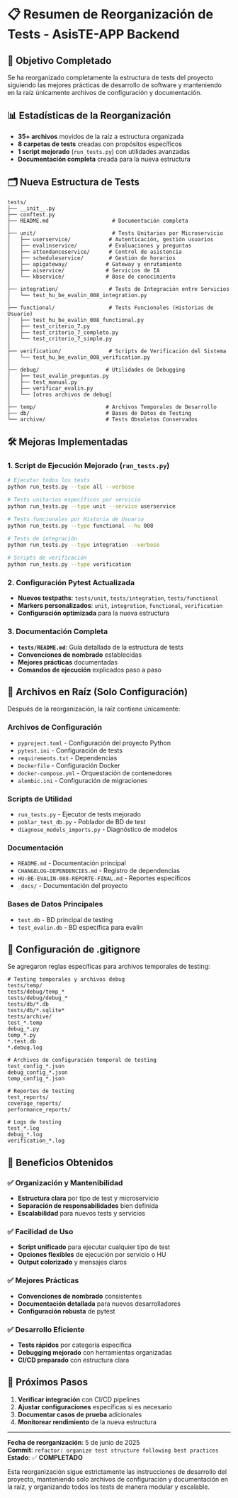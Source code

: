 # 📋 Resumen de Reorganización de Tests - AsisTE-APP Backend

## 🎯 Objetivo Completado

Se ha reorganizado completamente la estructura de tests del proyecto siguiendo las mejores prácticas de desarrollo de software y manteniendo en la raíz únicamente archivos de configuración y documentación.

## 📊 Estadísticas de la Reorganización

- **35+ archivos** movidos de la raíz a estructura organizada
- **8 carpetas de tests** creadas con propósitos específicos
- **1 script mejorado** (`run_tests.py`) con utilidades avanzadas
- **Documentación completa** creada para la nueva estructura

## 🗂️ Nueva Estructura de Tests

```
tests/
├── __init__.py
├── conftest.py
├── README.md                    # Documentación completa
│
├── unit/                        # Tests Unitarios por Microservicio
│   ├── userservice/            # Autenticación, gestión usuarios
│   ├── evalinservice/          # Evaluaciones y preguntas
│   ├── attendanceservice/      # Control de asistencia
│   ├── scheduleservice/        # Gestión de horarios
│   ├── apigateway/            # Gateway y enrutamiento
│   ├── aiservice/             # Servicios de IA
│   └── kbservice/             # Base de conocimiento
│
├── integration/                # Tests de Integración entre Servicios
│   └── test_hu_be_evalin_008_integration.py
│
├── functional/                 # Tests Funcionales (Historias de Usuario)
│   ├── test_hu_be_evalin_008_functional.py
│   ├── test_criterio_7.py
│   ├── test_criterio_7_completo.py
│   └── test_criterio_7_simple.py
│
├── verification/               # Scripts de Verificación del Sistema
│   └── test_hu_be_evalin_008_verification.py
│
├── debug/                     # Utilidades de Debugging
│   ├── test_evalin_preguntas.py
│   ├── test_manual.py
│   ├── verificar_evalin.py
│   └── [otros archivos de debug]
│
├── temp/                      # Archivos Temporales de Desarrollo
├── db/                        # Bases de Datos de Testing
└── archive/                   # Tests Obsoletos Conservados
```

## 🛠️ Mejoras Implementadas

### 1. Script de Ejecución Mejorado (`run_tests.py`)

```bash
# Ejecutar todos los tests
python run_tests.py --type all --verbose

# Tests unitarios específicos por servicio
python run_tests.py --type unit --service userservice

# Tests funcionales por Historia de Usuario
python run_tests.py --type functional --hu 008

# Tests de integración
python run_tests.py --type integration --verbose

# Scripts de verificación
python run_tests.py --type verification
```

### 2. Configuración Pytest Actualizada

- **Nuevos testpaths**: `tests/unit`, `tests/integration`, `tests/functional`
- **Markers personalizados**: `unit`, `integration`, `functional`, `verification`
- **Configuración optimizada** para la nueva estructura

### 3. Documentación Completa

- **`tests/README.md`**: Guía detallada de la estructura de tests
- **Convenciones de nombrado** establecidas
- **Mejores prácticas** documentadas
- **Comandos de ejecución** explicados paso a paso

## 📁 Archivos en Raíz (Solo Configuración)

Después de la reorganización, la raíz contiene únicamente:

### Archivos de Configuración

- `pyproject.toml` - Configuración del proyecto Python
- `pytest.ini` - Configuración de tests
- `requirements.txt` - Dependencias
- `Dockerfile` - Configuración Docker
- `docker-compose.yml` - Orquestación de contenedores
- `alembic.ini` - Configuración de migraciones

### Scripts de Utilidad

- `run_tests.py` - Ejecutor de tests mejorado
- `poblar_test_db.py` - Poblador de BD de test
- `diagnose_models_imports.py` - Diagnóstico de modelos

### Documentación

- `README.md` - Documentación principal
- `CHANGELOG-DEPENDENCIES.md` - Registro de dependencias
- `HU-BE-EVALIN-008-REPORTE-FINAL.md` - Reportes específicos
- `_docs/` - Documentación del proyecto

### Bases de Datos Principales

- `test.db` - BD principal de testing
- `test_evalin.db` - BD específica para evalin

## 🔧 Configuración de .gitignore

Se agregaron reglas específicas para archivos temporales de testing:

```gitignore
# Testing temporales y archivos debug
tests/temp/
tests/debug/temp_*
tests/debug/debug_*
tests/db/*.db
tests/db/*.sqlite*
tests/archive/
test_*.temp
debug_*.py
temp_*.py
*.test.db
*.debug.log

# Archivos de configuración temporal de testing
test_config_*.json
debug_config_*.json
temp_config_*.json

# Reportes de testing
test_reports/
coverage_reports/
performance_reports/

# Logs de testing
test_*.log
debug_*.log
verification_*.log
```

## 🎉 Beneficios Obtenidos

### ✅ Organización y Mantenibilidad

- **Estructura clara** por tipo de test y microservicio
- **Separación de responsabilidades** bien definida
- **Escalabilidad** para nuevos tests y servicios

### ✅ Facilidad de Uso

- **Script unificado** para ejecutar cualquier tipo de test
- **Opciones flexibles** de ejecución por servicio o HU
- **Output colorizado** y mensajes claros

### ✅ Mejores Prácticas

- **Convenciones de nombrado** consistentes
- **Documentación detallada** para nuevos desarrolladores
- **Configuración robusta** de pytest

### ✅ Desarrollo Eficiente

- **Tests rápidos** por categoría específica
- **Debugging mejorado** con herramientas organizadas
- **CI/CD preparado** con estructura clara

## 🚀 Próximos Pasos

1. **Verificar integración** con CI/CD pipelines
2. **Ajustar configuraciones** específicas si es necesario
3. **Documentar casos de prueba** adicionales
4. **Monitorear rendimiento** de la nueva estructura

---

**Fecha de reorganización**: 5 de junio de 2025  
**Commit**: `refactor: organize test structure following best practices`  
**Estado**: ✅ **COMPLETADO**

Esta reorganización sigue estrictamente las instrucciones de desarrollo del proyecto, manteniendo solo archivos de configuración y documentación en la raíz, y organizando todos los tests de manera modular y escalable.
